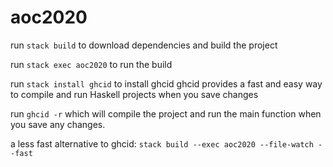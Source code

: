 # aoc2020

run `stack build` to download dependencies and build the project

run `stack exec aoc2020` to run the build

run `stack install ghcid` to install ghcid
ghcid provides a fast and easy way to compile and run Haskell projects when you save changes

run `ghcid -r` which will compile the project and run the main function when you save any changes.

a less fast alternative to ghcid:
`stack build --exec aoc2020 --file-watch --fast`
